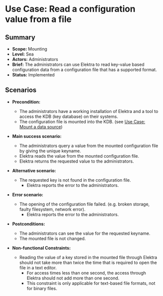 # Use Case: Read a configuration value from a file

## Summary

- **Scope:** Mounting
- **Level:** Sea
- **Actors:** Administrators
- **Brief:** The administrators can use Elektra to read key-value based configuration data from a configuration file that has a supported format.
- **Status:** Implemented

## Scenarios

- **Precondition:**

  - The administrators have a working installation of Elektra and a tool to access the KDB (key database) on their systems.
  - The configuration file is mounted into the KDB. (see [Use Case: Mount a data source](./UC_mount.md))

- **Main success scenario:**

  - The administrators query a value from the mounted configuration file by giving the unique keyname.
  - Elektra reads the value from the mounted configuration file.
  - Elektra returns the requested value to the administrators.

- **Alternative scenario:**

  - The requested key is not found in the configuration file.
    - Elektra reports the error to the administrators.

- **Error scenario:**

  - The opening of the configuration file failed. (e.g. broken storage, faulty filesystem, network error).
    - Elektra reports the error to the administrators.

- **Postconditions:**

  - The administrators can see the value for the requested keyname.
  - The mounted file is not changed.

- **Non-functional Constraints:**

  - Reading the value of a key stored in the mounted file through Elektra should not take more than twice the time that is required to open the file in a text editor.
    - For access times less than one second, the access through Elektra should not add more than one second.
    - This constraint is only applicable for text-based file formats, not for binary files.
